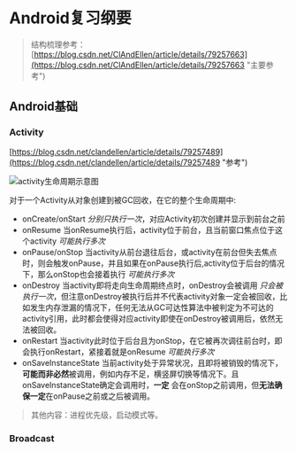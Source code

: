 # Android复习纲要 #
> 结构梳理参考：[https://blog.csdn.net/ClAndEllen/article/details/79257663](https://blog.csdn.net/ClAndEllen/article/details/79257663 "主要参考")

## Android基础 ##

### Activity ###
[https://blog.csdn.net/clandellen/article/details/79257489](https://blog.csdn.net/clandellen/article/details/79257489 "参考")

![activity生命周期示意图](http://i2.tiimg.com/697392/7e09d93675aef06f.png)

对于一个Activity从对象创建到被GC回收，在它的整个生命周期中:

- onCreate/onStart *分别只执行一次*，对应Activity初次创建并显示到前台之前
- onResume 当onResume执行后，activity位于前台，且当前窗口焦点位于这个activity *可能执行多次*
- onPause/onStop 当activity从前台退往后台，或activity在前台但失去焦点时，则会触发onPause，并且如果在onPause执行后,activity位于后台的情况下，那么onStop也会接着执行 *可能执行多次*
- onDestroy 当activity即将走向生命周期终点时，onDestroy会被调用 *只会被执行一次*，但注意onDestroy被执行后并不代表activity对象一定会被回收，比如发生内存泄漏的情况下，任何无法从GC可达性算法中被判定为不可达的activity引用，此时都会使得对应activity即使在onDestroy被调用后，依然无法被回收。
- onRestart 当activity此时位于后台且为onStop，在它被再次调往前台时，即会执行onRestart，紧接着就是onResume *可能执行多次*
- onSaveInstanceState 当前activity处于异常状况，且即将被销毁的情况下，**可能而非必然**被调用，例如内存不足，横竖屏切换等情况下。且onSaveInstanceState确定会调用时，**一定** 会在onStop之前调用，但**无法确保一定**在onPause之前或之后被调用。

> 其他内容：进程优先级，启动模式等。

### Broadcast ###